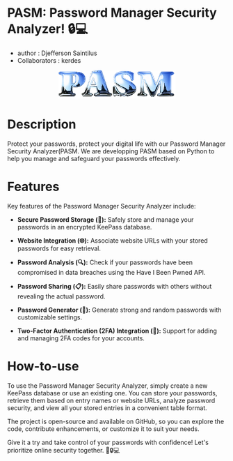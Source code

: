 # PASM: Password Manager Security Analyzer! 🔒💻
- author : Djefferson Saintilus
- Collaborators : kerdes

<p align="center">
  <img src="banner.png" alt="Image" />
</p>

# Description

Protect your passwords, protect your digital life with our Password Manager Security Analyzer(PASM. 
We are developping PASM based on Python to help you manage and safeguard your passwords effectively.

# Features
Key features of the Password Manager Security Analyzer include:

- **Secure Password Storage (🔐):** Safely store and manage your passwords in an encrypted KeePass database.

- **Website Integration (🌐):** Associate website URLs with your stored passwords for easy retrieval.

- **Password Analysis (🔍):** Check if your passwords have been compromised in data breaches using the Have I Been Pwned API.

- **Password Sharing (📋):** Easily share passwords with others without revealing the actual password.

- **Password Generator (🔑):** Generate strong and random passwords with customizable settings.

- **Two-Factor Authentication (2FA) Integration (📱):** Support for adding and managing 2FA codes for your accounts.

# How-to-use

To use the Password Manager Security Analyzer, simply create a new KeePass database or use an existing one. You can 
store your passwords, retrieve them based on entry names or website URLs, analyze password security, and view all your stored entries in a convenient table format.

The project is open-source and available on GitHub, so you can explore the code, contribute enhancements, or customize it 
to suit your needs.

Give it a try and take control of your passwords with confidence! Let's prioritize online security together. 💪🔒💻

